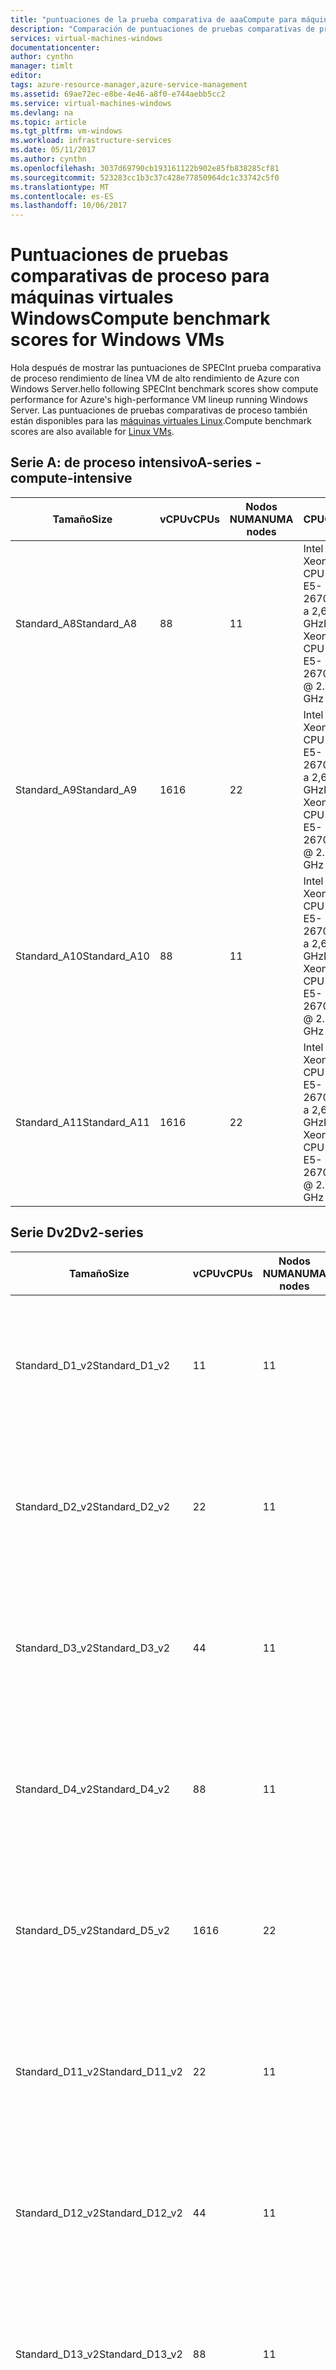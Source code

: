 ```yaml
---
title: "puntuaciones de la prueba comparativa de aaaCompute para máquinas virtuales de Windows | Documentos de Microsoft"
description: "Comparación de puntuaciones de pruebas comparativas de proceso de SPECint para máquinas virtuales de Azure con Windows Server"
services: virtual-machines-windows
documentationcenter: 
author: cynthn
manager: timlt
editor: 
tags: azure-resource-manager,azure-service-management
ms.assetid: 69ae72ec-e8be-4e46-a8f0-e744aebb5cc2
ms.service: virtual-machines-windows
ms.devlang: na
ms.topic: article
ms.tgt_pltfrm: vm-windows
ms.workload: infrastructure-services
ms.date: 05/11/2017
ms.author: cynthn
ms.openlocfilehash: 3037d69790cb193161122b902e85fb838285cf81
ms.sourcegitcommit: 523283cc1b3c37c428e77850964dc1c33742c5f0
ms.translationtype: MT
ms.contentlocale: es-ES
ms.lasthandoff: 10/06/2017
---
```

# <a name="compute-benchmark-scores-for-windows-vms"></a><span data-ttu-id="7cb50-103">Puntuaciones de pruebas comparativas de proceso para máquinas virtuales Windows</span><span class="sxs-lookup"><span data-stu-id="7cb50-103">Compute benchmark scores for Windows VMs</span></span>
<span data-ttu-id="7cb50-104">Hola después de mostrar las puntuaciones de SPECInt prueba comparativa de proceso rendimiento de línea VM de alto rendimiento de Azure con Windows Server.</span><span class="sxs-lookup"><span data-stu-id="7cb50-104">hello following SPECInt benchmark scores show compute performance for Azure's high-performance VM lineup running Windows Server.</span></span> <span data-ttu-id="7cb50-105">Las puntuaciones de pruebas comparativas de proceso también están disponibles para las [máquinas virtuales Linux](../linux/compute-benchmark-scores.md?toc=%2fazure%2fvirtual-machines%2flinux%2ftoc.json).</span><span class="sxs-lookup"><span data-stu-id="7cb50-105">Compute benchmark scores are also available for [Linux VMs](../linux/compute-benchmark-scores.md?toc=%2fazure%2fvirtual-machines%2flinux%2ftoc.json).</span></span>

## <a name="a-series---compute-intensive"></a><span data-ttu-id="7cb50-106">Serie A: de proceso intensivo</span><span class="sxs-lookup"><span data-stu-id="7cb50-106">A-series - compute-intensive</span></span>
| <span data-ttu-id="7cb50-107">Tamaño</span><span class="sxs-lookup"><span data-stu-id="7cb50-107">Size</span></span> | <span data-ttu-id="7cb50-108">vCPU</span><span class="sxs-lookup"><span data-stu-id="7cb50-108">vCPUs</span></span> | <span data-ttu-id="7cb50-109">Nodos NUMA</span><span class="sxs-lookup"><span data-stu-id="7cb50-109">NUMA nodes</span></span> | <span data-ttu-id="7cb50-110">CPU</span><span class="sxs-lookup"><span data-stu-id="7cb50-110">CPU</span></span> | <span data-ttu-id="7cb50-111">Ejecuciones</span><span class="sxs-lookup"><span data-stu-id="7cb50-111">Runs</span></span> | <span data-ttu-id="7cb50-112">Tasa base promedio</span><span class="sxs-lookup"><span data-stu-id="7cb50-112">Avg base rate</span></span> | <span data-ttu-id="7cb50-113">StdDev</span><span class="sxs-lookup"><span data-stu-id="7cb50-113">StdDev</span></span> |
| --- | --- | --- | --- | --- | --- | --- |
| <span data-ttu-id="7cb50-114">Standard_A8</span><span class="sxs-lookup"><span data-stu-id="7cb50-114">Standard_A8</span></span> |<span data-ttu-id="7cb50-115">8</span><span class="sxs-lookup"><span data-stu-id="7cb50-115">8</span></span> |<span data-ttu-id="7cb50-116">1</span><span class="sxs-lookup"><span data-stu-id="7cb50-116">1</span></span> |<span data-ttu-id="7cb50-117">Intel Xeon CPU E5-2670 0 a 2,6 GHz</span><span class="sxs-lookup"><span data-stu-id="7cb50-117">Intel Xeon CPU E5-2670 0 @ 2.6 GHz</span></span> |<span data-ttu-id="7cb50-118">10</span><span class="sxs-lookup"><span data-stu-id="7cb50-118">10</span></span> |<span data-ttu-id="7cb50-119">236.1</span><span class="sxs-lookup"><span data-stu-id="7cb50-119">236.1</span></span> |<span data-ttu-id="7cb50-120">1.1</span><span class="sxs-lookup"><span data-stu-id="7cb50-120">1.1</span></span> |
| <span data-ttu-id="7cb50-121">Standard_A9</span><span class="sxs-lookup"><span data-stu-id="7cb50-121">Standard_A9</span></span> |<span data-ttu-id="7cb50-122">16</span><span class="sxs-lookup"><span data-stu-id="7cb50-122">16</span></span> |<span data-ttu-id="7cb50-123">2</span><span class="sxs-lookup"><span data-stu-id="7cb50-123">2</span></span> |<span data-ttu-id="7cb50-124">Intel Xeon CPU E5-2670 0 a 2,6 GHz</span><span class="sxs-lookup"><span data-stu-id="7cb50-124">Intel Xeon CPU E5-2670 0 @ 2.6 GHz</span></span> |<span data-ttu-id="7cb50-125">10</span><span class="sxs-lookup"><span data-stu-id="7cb50-125">10</span></span> |<span data-ttu-id="7cb50-126">450.3</span><span class="sxs-lookup"><span data-stu-id="7cb50-126">450.3</span></span> |<span data-ttu-id="7cb50-127">7.0</span><span class="sxs-lookup"><span data-stu-id="7cb50-127">7.0</span></span> |
| <span data-ttu-id="7cb50-128">Standard_A10</span><span class="sxs-lookup"><span data-stu-id="7cb50-128">Standard_A10</span></span> |<span data-ttu-id="7cb50-129">8</span><span class="sxs-lookup"><span data-stu-id="7cb50-129">8</span></span> |<span data-ttu-id="7cb50-130">1</span><span class="sxs-lookup"><span data-stu-id="7cb50-130">1</span></span> |<span data-ttu-id="7cb50-131">Intel Xeon CPU E5-2670 0 a 2,6 GHz</span><span class="sxs-lookup"><span data-stu-id="7cb50-131">Intel Xeon CPU E5-2670 0 @ 2.6 GHz</span></span> |<span data-ttu-id="7cb50-132">5</span><span class="sxs-lookup"><span data-stu-id="7cb50-132">5</span></span> |<span data-ttu-id="7cb50-133">235.6</span><span class="sxs-lookup"><span data-stu-id="7cb50-133">235.6</span></span> |<span data-ttu-id="7cb50-134">0.9</span><span class="sxs-lookup"><span data-stu-id="7cb50-134">0.9</span></span> |
| <span data-ttu-id="7cb50-135">Standard_A11</span><span class="sxs-lookup"><span data-stu-id="7cb50-135">Standard_A11</span></span> |<span data-ttu-id="7cb50-136">16</span><span class="sxs-lookup"><span data-stu-id="7cb50-136">16</span></span> |<span data-ttu-id="7cb50-137">2</span><span class="sxs-lookup"><span data-stu-id="7cb50-137">2</span></span> |<span data-ttu-id="7cb50-138">Intel Xeon CPU E5-2670 0 a 2,6 GHz</span><span class="sxs-lookup"><span data-stu-id="7cb50-138">Intel Xeon CPU E5-2670 0 @ 2.6 GHz</span></span> |<span data-ttu-id="7cb50-139">7</span><span class="sxs-lookup"><span data-stu-id="7cb50-139">7</span></span> |<span data-ttu-id="7cb50-140">454.7</span><span class="sxs-lookup"><span data-stu-id="7cb50-140">454.7</span></span> |<span data-ttu-id="7cb50-141">4.8</span><span class="sxs-lookup"><span data-stu-id="7cb50-141">4.8</span></span> |

## <a name="dv2-series"></a><span data-ttu-id="7cb50-142">Serie Dv2</span><span class="sxs-lookup"><span data-stu-id="7cb50-142">Dv2-series</span></span>
| <span data-ttu-id="7cb50-143">Tamaño</span><span class="sxs-lookup"><span data-stu-id="7cb50-143">Size</span></span> | <span data-ttu-id="7cb50-144">vCPU</span><span class="sxs-lookup"><span data-stu-id="7cb50-144">vCPUs</span></span> | <span data-ttu-id="7cb50-145">Nodos NUMA</span><span class="sxs-lookup"><span data-stu-id="7cb50-145">NUMA nodes</span></span> | <span data-ttu-id="7cb50-146">CPU</span><span class="sxs-lookup"><span data-stu-id="7cb50-146">CPU</span></span> | <span data-ttu-id="7cb50-147">Ejecuciones</span><span class="sxs-lookup"><span data-stu-id="7cb50-147">Runs</span></span> | <span data-ttu-id="7cb50-148">Tasa base promedio</span><span class="sxs-lookup"><span data-stu-id="7cb50-148">Avg base rate</span></span> | <span data-ttu-id="7cb50-149">StdDev</span><span class="sxs-lookup"><span data-stu-id="7cb50-149">StdDev</span></span> |
| --- | --- | --- | --- | --- | --- | --- |
| <span data-ttu-id="7cb50-150">Standard_D1_v2</span><span class="sxs-lookup"><span data-stu-id="7cb50-150">Standard_D1_v2</span></span> |<span data-ttu-id="7cb50-151">1</span><span class="sxs-lookup"><span data-stu-id="7cb50-151">1</span></span> |<span data-ttu-id="7cb50-152">1</span><span class="sxs-lookup"><span data-stu-id="7cb50-152">1</span></span> |<span data-ttu-id="7cb50-153">Intel Xeon E5-2673 v3 a 2,4 GHz</span><span class="sxs-lookup"><span data-stu-id="7cb50-153">Intel Xeon E5-2673 v3 @ 2.4 GHz</span></span> |<span data-ttu-id="7cb50-154">83</span><span class="sxs-lookup"><span data-stu-id="7cb50-154">83</span></span> |<span data-ttu-id="7cb50-155">36.6</span><span class="sxs-lookup"><span data-stu-id="7cb50-155">36.6</span></span> |<span data-ttu-id="7cb50-156">2.6</span><span class="sxs-lookup"><span data-stu-id="7cb50-156">2.6</span></span> |
| <span data-ttu-id="7cb50-157">Standard_D2_v2</span><span class="sxs-lookup"><span data-stu-id="7cb50-157">Standard_D2_v2</span></span> |<span data-ttu-id="7cb50-158">2</span><span class="sxs-lookup"><span data-stu-id="7cb50-158">2</span></span> |<span data-ttu-id="7cb50-159">1</span><span class="sxs-lookup"><span data-stu-id="7cb50-159">1</span></span> |<span data-ttu-id="7cb50-160">Intel Xeon E5-2673 v3 a 2,4 GHz</span><span class="sxs-lookup"><span data-stu-id="7cb50-160">Intel Xeon E5-2673 v3 @ 2.4 GHz</span></span> |<span data-ttu-id="7cb50-161">27</span><span class="sxs-lookup"><span data-stu-id="7cb50-161">27</span></span> |<span data-ttu-id="7cb50-162">70.0</span><span class="sxs-lookup"><span data-stu-id="7cb50-162">70.0</span></span> |<span data-ttu-id="7cb50-163">3.7</span><span class="sxs-lookup"><span data-stu-id="7cb50-163">3.7</span></span> |
| <span data-ttu-id="7cb50-164">Standard_D3_v2</span><span class="sxs-lookup"><span data-stu-id="7cb50-164">Standard_D3_v2</span></span> |<span data-ttu-id="7cb50-165">4</span><span class="sxs-lookup"><span data-stu-id="7cb50-165">4</span></span> |<span data-ttu-id="7cb50-166">1</span><span class="sxs-lookup"><span data-stu-id="7cb50-166">1</span></span> |<span data-ttu-id="7cb50-167">Intel Xeon E5-2673 v3 a 2,4 GHz</span><span class="sxs-lookup"><span data-stu-id="7cb50-167">Intel Xeon E5-2673 v3 @ 2.4 GHz</span></span> |<span data-ttu-id="7cb50-168">19</span><span class="sxs-lookup"><span data-stu-id="7cb50-168">19</span></span> |<span data-ttu-id="7cb50-169">130.5</span><span class="sxs-lookup"><span data-stu-id="7cb50-169">130.5</span></span> |<span data-ttu-id="7cb50-170">4.4.</span><span class="sxs-lookup"><span data-stu-id="7cb50-170">4.4</span></span> |
| <span data-ttu-id="7cb50-171">Standard_D4_v2</span><span class="sxs-lookup"><span data-stu-id="7cb50-171">Standard_D4_v2</span></span> |<span data-ttu-id="7cb50-172">8</span><span class="sxs-lookup"><span data-stu-id="7cb50-172">8</span></span> |<span data-ttu-id="7cb50-173">1</span><span class="sxs-lookup"><span data-stu-id="7cb50-173">1</span></span> |<span data-ttu-id="7cb50-174">Intel Xeon E5-2673 v3 a 2,4 GHz</span><span class="sxs-lookup"><span data-stu-id="7cb50-174">Intel Xeon E5-2673 v3 @ 2.4 GHz</span></span> |<span data-ttu-id="7cb50-175">19</span><span class="sxs-lookup"><span data-stu-id="7cb50-175">19</span></span> |<span data-ttu-id="7cb50-176">238.1</span><span class="sxs-lookup"><span data-stu-id="7cb50-176">238.1</span></span> |<span data-ttu-id="7cb50-177">5.2</span><span class="sxs-lookup"><span data-stu-id="7cb50-177">5.2</span></span> |
| <span data-ttu-id="7cb50-178">Standard_D5_v2</span><span class="sxs-lookup"><span data-stu-id="7cb50-178">Standard_D5_v2</span></span> |<span data-ttu-id="7cb50-179">16</span><span class="sxs-lookup"><span data-stu-id="7cb50-179">16</span></span> |<span data-ttu-id="7cb50-180">2</span><span class="sxs-lookup"><span data-stu-id="7cb50-180">2</span></span> |<span data-ttu-id="7cb50-181">Intel Xeon E5-2673 v3 a 2,4 GHz</span><span class="sxs-lookup"><span data-stu-id="7cb50-181">Intel Xeon E5-2673 v3 @ 2.4 GHz</span></span> |<span data-ttu-id="7cb50-182">14</span><span class="sxs-lookup"><span data-stu-id="7cb50-182">14</span></span> |<span data-ttu-id="7cb50-183">460.9</span><span class="sxs-lookup"><span data-stu-id="7cb50-183">460.9</span></span> |<span data-ttu-id="7cb50-184">15.4</span><span class="sxs-lookup"><span data-stu-id="7cb50-184">15.4</span></span> |
| <span data-ttu-id="7cb50-185">Standard_D11_v2</span><span class="sxs-lookup"><span data-stu-id="7cb50-185">Standard_D11_v2</span></span> |<span data-ttu-id="7cb50-186">2</span><span class="sxs-lookup"><span data-stu-id="7cb50-186">2</span></span> |<span data-ttu-id="7cb50-187">1</span><span class="sxs-lookup"><span data-stu-id="7cb50-187">1</span></span> |<span data-ttu-id="7cb50-188">Intel Xeon E5-2673 v3 a 2,4 GHz</span><span class="sxs-lookup"><span data-stu-id="7cb50-188">Intel Xeon E5-2673 v3 @ 2.4 GHz</span></span> |<span data-ttu-id="7cb50-189">19</span><span class="sxs-lookup"><span data-stu-id="7cb50-189">19</span></span> |<span data-ttu-id="7cb50-190">70.1</span><span class="sxs-lookup"><span data-stu-id="7cb50-190">70.1</span></span> |<span data-ttu-id="7cb50-191">3.7</span><span class="sxs-lookup"><span data-stu-id="7cb50-191">3.7</span></span> |
| <span data-ttu-id="7cb50-192">Standard_D12_v2</span><span class="sxs-lookup"><span data-stu-id="7cb50-192">Standard_D12_v2</span></span> |<span data-ttu-id="7cb50-193">4</span><span class="sxs-lookup"><span data-stu-id="7cb50-193">4</span></span> |<span data-ttu-id="7cb50-194">1</span><span class="sxs-lookup"><span data-stu-id="7cb50-194">1</span></span> |<span data-ttu-id="7cb50-195">Intel Xeon E5-2673 v3 a 2,4 GHz</span><span class="sxs-lookup"><span data-stu-id="7cb50-195">Intel Xeon E5-2673 v3 @ 2.4 GHz</span></span> |<span data-ttu-id="7cb50-196">2</span><span class="sxs-lookup"><span data-stu-id="7cb50-196">2</span></span> |<span data-ttu-id="7cb50-197">132.0</span><span class="sxs-lookup"><span data-stu-id="7cb50-197">132.0</span></span> |<span data-ttu-id="7cb50-198">1.4</span><span class="sxs-lookup"><span data-stu-id="7cb50-198">1.4</span></span> |
| <span data-ttu-id="7cb50-199">Standard_D13_v2</span><span class="sxs-lookup"><span data-stu-id="7cb50-199">Standard_D13_v2</span></span> |<span data-ttu-id="7cb50-200">8</span><span class="sxs-lookup"><span data-stu-id="7cb50-200">8</span></span> |<span data-ttu-id="7cb50-201">1</span><span class="sxs-lookup"><span data-stu-id="7cb50-201">1</span></span> |<span data-ttu-id="7cb50-202">Intel Xeon E5-2673 v3 a 2,4 GHz</span><span class="sxs-lookup"><span data-stu-id="7cb50-202">Intel Xeon E5-2673 v3 @ 2.4 GHz</span></span> |<span data-ttu-id="7cb50-203">17</span><span class="sxs-lookup"><span data-stu-id="7cb50-203">17</span></span> |<span data-ttu-id="7cb50-204">235.8</span><span class="sxs-lookup"><span data-stu-id="7cb50-204">235.8</span></span> |<span data-ttu-id="7cb50-205">3.8</span><span class="sxs-lookup"><span data-stu-id="7cb50-205">3.8</span></span> |
| <span data-ttu-id="7cb50-206">Standard_D14_v2</span><span class="sxs-lookup"><span data-stu-id="7cb50-206">Standard_D14_v2</span></span> |<span data-ttu-id="7cb50-207">16</span><span class="sxs-lookup"><span data-stu-id="7cb50-207">16</span></span> |<span data-ttu-id="7cb50-208">2</span><span class="sxs-lookup"><span data-stu-id="7cb50-208">2</span></span> |<span data-ttu-id="7cb50-209">Intel Xeon E5-2673 v3 a 2,4 GHz</span><span class="sxs-lookup"><span data-stu-id="7cb50-209">Intel Xeon E5-2673 v3 @ 2.4 GHz</span></span> |<span data-ttu-id="7cb50-210">15</span><span class="sxs-lookup"><span data-stu-id="7cb50-210">15</span></span> |<span data-ttu-id="7cb50-211">460.8</span><span class="sxs-lookup"><span data-stu-id="7cb50-211">460.8</span></span> |<span data-ttu-id="7cb50-212">6.5</span><span class="sxs-lookup"><span data-stu-id="7cb50-212">6.5</span></span> |

## <a name="g-series-gs-series"></a><span data-ttu-id="7cb50-213">Serie G, serie GS</span><span class="sxs-lookup"><span data-stu-id="7cb50-213">G-series, GS-series</span></span>
| <span data-ttu-id="7cb50-214">Tamaño</span><span class="sxs-lookup"><span data-stu-id="7cb50-214">Size</span></span> | <span data-ttu-id="7cb50-215">vCPU</span><span class="sxs-lookup"><span data-stu-id="7cb50-215">vCPUs</span></span> | <span data-ttu-id="7cb50-216">Nodos NUMA</span><span class="sxs-lookup"><span data-stu-id="7cb50-216">NUMA nodes</span></span> | <span data-ttu-id="7cb50-217">CPU</span><span class="sxs-lookup"><span data-stu-id="7cb50-217">CPU</span></span> | <span data-ttu-id="7cb50-218">Ejecuciones</span><span class="sxs-lookup"><span data-stu-id="7cb50-218">Runs</span></span> | <span data-ttu-id="7cb50-219">Tasa base promedio</span><span class="sxs-lookup"><span data-stu-id="7cb50-219">Avg base rate</span></span> | <span data-ttu-id="7cb50-220">StdDev</span><span class="sxs-lookup"><span data-stu-id="7cb50-220">StdDev</span></span> |
| --- | --- | --- | --- | --- | --- | --- |
| <span data-ttu-id="7cb50-221">Standard_G1, Standard_GS1</span><span class="sxs-lookup"><span data-stu-id="7cb50-221">Standard_G1, Standard_GS1</span></span> |<span data-ttu-id="7cb50-222">2</span><span class="sxs-lookup"><span data-stu-id="7cb50-222">2</span></span> |<span data-ttu-id="7cb50-223">1</span><span class="sxs-lookup"><span data-stu-id="7cb50-223">1</span></span> |<span data-ttu-id="7cb50-224">Intel Xeon E5-2698B v3 a 2 GHz</span><span class="sxs-lookup"><span data-stu-id="7cb50-224">Intel Xeon E5-2698B v3 @ 2 GHz</span></span> |<span data-ttu-id="7cb50-225">31</span><span class="sxs-lookup"><span data-stu-id="7cb50-225">31</span></span> |<span data-ttu-id="7cb50-226">71.8</span><span class="sxs-lookup"><span data-stu-id="7cb50-226">71.8</span></span> |<span data-ttu-id="7cb50-227">6.5</span><span class="sxs-lookup"><span data-stu-id="7cb50-227">6.5</span></span> |
| <span data-ttu-id="7cb50-228">Standard_G2, Standard_GS2</span><span class="sxs-lookup"><span data-stu-id="7cb50-228">Standard_G2, Standard_GS2</span></span> |<span data-ttu-id="7cb50-229">4</span><span class="sxs-lookup"><span data-stu-id="7cb50-229">4</span></span> |<span data-ttu-id="7cb50-230">1</span><span class="sxs-lookup"><span data-stu-id="7cb50-230">1</span></span> |<span data-ttu-id="7cb50-231">Intel Xeon E5-2698B v3 a 2 GHz</span><span class="sxs-lookup"><span data-stu-id="7cb50-231">Intel Xeon E5-2698B v3 @ 2 GHz</span></span> |<span data-ttu-id="7cb50-232">5</span><span class="sxs-lookup"><span data-stu-id="7cb50-232">5</span></span> |<span data-ttu-id="7cb50-233">133.4</span><span class="sxs-lookup"><span data-stu-id="7cb50-233">133.4</span></span> |<span data-ttu-id="7cb50-234">13.0</span><span class="sxs-lookup"><span data-stu-id="7cb50-234">13.0</span></span> |
| <span data-ttu-id="7cb50-235">Standard_G3, Standard_GS3</span><span class="sxs-lookup"><span data-stu-id="7cb50-235">Standard_G3, Standard_GS3</span></span> |<span data-ttu-id="7cb50-236">8</span><span class="sxs-lookup"><span data-stu-id="7cb50-236">8</span></span> |<span data-ttu-id="7cb50-237">1</span><span class="sxs-lookup"><span data-stu-id="7cb50-237">1</span></span> |<span data-ttu-id="7cb50-238">Intel Xeon E5-2698B v3 a 2 GHz</span><span class="sxs-lookup"><span data-stu-id="7cb50-238">Intel Xeon E5-2698B v3 @ 2 GHz</span></span> |<span data-ttu-id="7cb50-239">6</span><span class="sxs-lookup"><span data-stu-id="7cb50-239">6</span></span> |<span data-ttu-id="7cb50-240">242.3</span><span class="sxs-lookup"><span data-stu-id="7cb50-240">242.3</span></span> |<span data-ttu-id="7cb50-241">6.0</span><span class="sxs-lookup"><span data-stu-id="7cb50-241">6.0</span></span> |
| <span data-ttu-id="7cb50-242">Standard_G4, Standard_GS4</span><span class="sxs-lookup"><span data-stu-id="7cb50-242">Standard_G4, Standard_GS4</span></span> |<span data-ttu-id="7cb50-243">16</span><span class="sxs-lookup"><span data-stu-id="7cb50-243">16</span></span> |<span data-ttu-id="7cb50-244">1</span><span class="sxs-lookup"><span data-stu-id="7cb50-244">1</span></span> |<span data-ttu-id="7cb50-245">Intel Xeon E5-2698B v3 a 2 GHz</span><span class="sxs-lookup"><span data-stu-id="7cb50-245">Intel Xeon E5-2698B v3 @ 2 GHz</span></span> |<span data-ttu-id="7cb50-246">15</span><span class="sxs-lookup"><span data-stu-id="7cb50-246">15</span></span> |<span data-ttu-id="7cb50-247">398.9</span><span class="sxs-lookup"><span data-stu-id="7cb50-247">398.9</span></span> |<span data-ttu-id="7cb50-248">6.0</span><span class="sxs-lookup"><span data-stu-id="7cb50-248">6.0</span></span> |
| <span data-ttu-id="7cb50-249">Standard_G5, Standard_GS5</span><span class="sxs-lookup"><span data-stu-id="7cb50-249">Standard_G5, Standard_GS5</span></span> |<span data-ttu-id="7cb50-250">32</span><span class="sxs-lookup"><span data-stu-id="7cb50-250">32</span></span> |<span data-ttu-id="7cb50-251">2</span><span class="sxs-lookup"><span data-stu-id="7cb50-251">2</span></span> |<span data-ttu-id="7cb50-252">Intel Xeon E5-2698B v3 a 2 GHz</span><span class="sxs-lookup"><span data-stu-id="7cb50-252">Intel Xeon E5-2698B v3 @ 2 GHz</span></span> |<span data-ttu-id="7cb50-253">22</span><span class="sxs-lookup"><span data-stu-id="7cb50-253">22</span></span> |<span data-ttu-id="7cb50-254">762.8</span><span class="sxs-lookup"><span data-stu-id="7cb50-254">762.8</span></span> |<span data-ttu-id="7cb50-255">3.7</span><span class="sxs-lookup"><span data-stu-id="7cb50-255">3.7</span></span> |

## <a name="h-series"></a><span data-ttu-id="7cb50-256">Serie H</span><span class="sxs-lookup"><span data-stu-id="7cb50-256">H-series</span></span>
| <span data-ttu-id="7cb50-257">Tamaño</span><span class="sxs-lookup"><span data-stu-id="7cb50-257">Size</span></span> | <span data-ttu-id="7cb50-258">vCPU</span><span class="sxs-lookup"><span data-stu-id="7cb50-258">vCPUs</span></span> | <span data-ttu-id="7cb50-259">Nodos NUMA</span><span class="sxs-lookup"><span data-stu-id="7cb50-259">NUMA nodes</span></span> | <span data-ttu-id="7cb50-260">CPU</span><span class="sxs-lookup"><span data-stu-id="7cb50-260">CPU</span></span> | <span data-ttu-id="7cb50-261">Ejecuciones</span><span class="sxs-lookup"><span data-stu-id="7cb50-261">Runs</span></span> | <span data-ttu-id="7cb50-262">Tasa base promedio</span><span class="sxs-lookup"><span data-stu-id="7cb50-262">Avg base rate</span></span>  | <span data-ttu-id="7cb50-263">StdDev</span><span class="sxs-lookup"><span data-stu-id="7cb50-263">StdDev</span></span> |
| --- | --- | --- | --- | --- | --- | --- |
| <span data-ttu-id="7cb50-264">Standard_H8</span><span class="sxs-lookup"><span data-stu-id="7cb50-264">Standard_H8</span></span> |<span data-ttu-id="7cb50-265">8</span><span class="sxs-lookup"><span data-stu-id="7cb50-265">8</span></span> |<span data-ttu-id="7cb50-266">1</span><span class="sxs-lookup"><span data-stu-id="7cb50-266">1</span></span> |<span data-ttu-id="7cb50-267">Intel Xeon E5-2667 v3 a 3,2 GHz</span><span class="sxs-lookup"><span data-stu-id="7cb50-267">Intel Xeon E5-2667 v3 @ 3.2 GHz</span></span> |<span data-ttu-id="7cb50-268">5</span><span class="sxs-lookup"><span data-stu-id="7cb50-268">5</span></span> |<span data-ttu-id="7cb50-269">297,4</span><span class="sxs-lookup"><span data-stu-id="7cb50-269">297.4</span></span> |<span data-ttu-id="7cb50-270">0.9</span><span class="sxs-lookup"><span data-stu-id="7cb50-270">0.9</span></span> |
| <span data-ttu-id="7cb50-271">Standard_H16</span><span class="sxs-lookup"><span data-stu-id="7cb50-271">Standard_H16</span></span> |<span data-ttu-id="7cb50-272">16</span><span class="sxs-lookup"><span data-stu-id="7cb50-272">16</span></span> |<span data-ttu-id="7cb50-273">2</span><span class="sxs-lookup"><span data-stu-id="7cb50-273">2</span></span> |<span data-ttu-id="7cb50-274">Intel Xeon E5-2667 v3 a 3,2 GHz</span><span class="sxs-lookup"><span data-stu-id="7cb50-274">Intel Xeon E5-2667 v3 @ 3.2 GHz</span></span> |<span data-ttu-id="7cb50-275">5</span><span class="sxs-lookup"><span data-stu-id="7cb50-275">5</span></span> |<span data-ttu-id="7cb50-276">575,8</span><span class="sxs-lookup"><span data-stu-id="7cb50-276">575.8</span></span> |<span data-ttu-id="7cb50-277">6,8</span><span class="sxs-lookup"><span data-stu-id="7cb50-277">6.8</span></span> |
| <span data-ttu-id="7cb50-278">Standard_H8m</span><span class="sxs-lookup"><span data-stu-id="7cb50-278">Standard_H8m</span></span> |<span data-ttu-id="7cb50-279">8</span><span class="sxs-lookup"><span data-stu-id="7cb50-279">8</span></span> |<span data-ttu-id="7cb50-280">1</span><span class="sxs-lookup"><span data-stu-id="7cb50-280">1</span></span> |<span data-ttu-id="7cb50-281">Intel Xeon E5-2667 v3 a 3,2 GHz</span><span class="sxs-lookup"><span data-stu-id="7cb50-281">Intel Xeon E5-2667 v3 @ 3.2 GHz</span></span> |<span data-ttu-id="7cb50-282">5</span><span class="sxs-lookup"><span data-stu-id="7cb50-282">5</span></span> |<span data-ttu-id="7cb50-283">297,0</span><span class="sxs-lookup"><span data-stu-id="7cb50-283">297.0</span></span> |<span data-ttu-id="7cb50-284">1.2</span><span class="sxs-lookup"><span data-stu-id="7cb50-284">1.2</span></span> |
| <span data-ttu-id="7cb50-285">Standard_H16m</span><span class="sxs-lookup"><span data-stu-id="7cb50-285">Standard_H16m</span></span> |<span data-ttu-id="7cb50-286">16</span><span class="sxs-lookup"><span data-stu-id="7cb50-286">16</span></span> |<span data-ttu-id="7cb50-287">2</span><span class="sxs-lookup"><span data-stu-id="7cb50-287">2</span></span> |<span data-ttu-id="7cb50-288">Intel Xeon E5-2667 v3 a 3,2 GHz</span><span class="sxs-lookup"><span data-stu-id="7cb50-288">Intel Xeon E5-2667 v3 @ 3.2 GHz</span></span> |<span data-ttu-id="7cb50-289">5</span><span class="sxs-lookup"><span data-stu-id="7cb50-289">5</span></span> |<span data-ttu-id="7cb50-290">572,2</span><span class="sxs-lookup"><span data-stu-id="7cb50-290">572.2</span></span> |<span data-ttu-id="7cb50-291">3.9</span><span class="sxs-lookup"><span data-stu-id="7cb50-291">3.9</span></span> |
| <span data-ttu-id="7cb50-292">Standard_H16r</span><span class="sxs-lookup"><span data-stu-id="7cb50-292">Standard_H16r</span></span> |<span data-ttu-id="7cb50-293">16</span><span class="sxs-lookup"><span data-stu-id="7cb50-293">16</span></span> |<span data-ttu-id="7cb50-294">2</span><span class="sxs-lookup"><span data-stu-id="7cb50-294">2</span></span> |<span data-ttu-id="7cb50-295">Intel Xeon E5-2667 v3 a 3,2 GHz</span><span class="sxs-lookup"><span data-stu-id="7cb50-295">Intel Xeon E5-2667 v3 @ 3.2 GHz</span></span> |<span data-ttu-id="7cb50-296">5</span><span class="sxs-lookup"><span data-stu-id="7cb50-296">5</span></span> |<span data-ttu-id="7cb50-297">573,2</span><span class="sxs-lookup"><span data-stu-id="7cb50-297">573.2</span></span> |<span data-ttu-id="7cb50-298">2.9</span><span class="sxs-lookup"><span data-stu-id="7cb50-298">2.9</span></span> |
| <span data-ttu-id="7cb50-299">Standard_H16mr</span><span class="sxs-lookup"><span data-stu-id="7cb50-299">Standard_H16mr</span></span> |<span data-ttu-id="7cb50-300">16</span><span class="sxs-lookup"><span data-stu-id="7cb50-300">16</span></span> |<span data-ttu-id="7cb50-301">2</span><span class="sxs-lookup"><span data-stu-id="7cb50-301">2</span></span> |<span data-ttu-id="7cb50-302">Intel Xeon E5-2667 v3 a 3,2 GHz</span><span class="sxs-lookup"><span data-stu-id="7cb50-302">Intel Xeon E5-2667 v3 @ 3.2 GHz</span></span> |<span data-ttu-id="7cb50-303">7</span><span class="sxs-lookup"><span data-stu-id="7cb50-303">7</span></span> |<span data-ttu-id="7cb50-304">569,6</span><span class="sxs-lookup"><span data-stu-id="7cb50-304">569.6</span></span> |<span data-ttu-id="7cb50-305">2.8</span><span class="sxs-lookup"><span data-stu-id="7cb50-305">2.8</span></span> |

## <a name="about-specint"></a><span data-ttu-id="7cb50-306">Acerca de SPECint</span><span class="sxs-lookup"><span data-stu-id="7cb50-306">About SPECint</span></span>
<span data-ttu-id="7cb50-307">Las cifras de Windows se calcularon mediante la ejecución de [SPECint 2006](https://www.spec.org/cpu2006/results/rint2006.html) en Windows Server.</span><span class="sxs-lookup"><span data-stu-id="7cb50-307">Windows numbers were computed by running [SPECint 2006](https://www.spec.org/cpu2006/results/rint2006.html) on Windows Server.</span></span> <span data-ttu-id="7cb50-308">SPECint se ejecuta utilizando la opción de tarifa base hello (SPECint_rate2006), con una copia por núcleo.</span><span class="sxs-lookup"><span data-stu-id="7cb50-308">SPECint was run using hello base rate option (SPECint_rate2006), with one copy per core.</span></span> <span data-ttu-id="7cb50-309">SPECint consta de 12 pruebas independientes, cada uno de ellos ejecuta tres veces, toma el valor medio de Hola de cada prueba y ponderación ellos tooform una puntuación compuesta.</span><span class="sxs-lookup"><span data-stu-id="7cb50-309">SPECint consists of 12 separate tests, each run three times, taking hello median value from each test and weighting them tooform a composite score.</span></span> <span data-ttu-id="7cb50-310">Estas pruebas se ejecutaron, a continuación, a través de varias máquinas virtuales tooprovide Hola promedio puntuaciones que se muestra.</span><span class="sxs-lookup"><span data-stu-id="7cb50-310">Those tests were then run across multiple VMs tooprovide hello average scores shown.</span></span>

## <a name="next-steps"></a><span data-ttu-id="7cb50-311">Pasos siguientes</span><span class="sxs-lookup"><span data-stu-id="7cb50-311">Next steps</span></span>
* <span data-ttu-id="7cb50-312">Para más información sobre las capacidades de almacenamiento, los detalles del disco y consideraciones adicionales para seleccionar tamaños de máquinas virtuales, consulte [Tamaños de máquinas virtuales](sizes.md?toc=%2fazure%2fvirtual-machines%2fwindows%2ftoc.json).</span><span class="sxs-lookup"><span data-stu-id="7cb50-312">For storage capacities, disk details, and additional considerations for choosing among VM sizes, see [Sizes for virtual machines](sizes.md?toc=%2fazure%2fvirtual-machines%2fwindows%2ftoc.json).</span></span>

